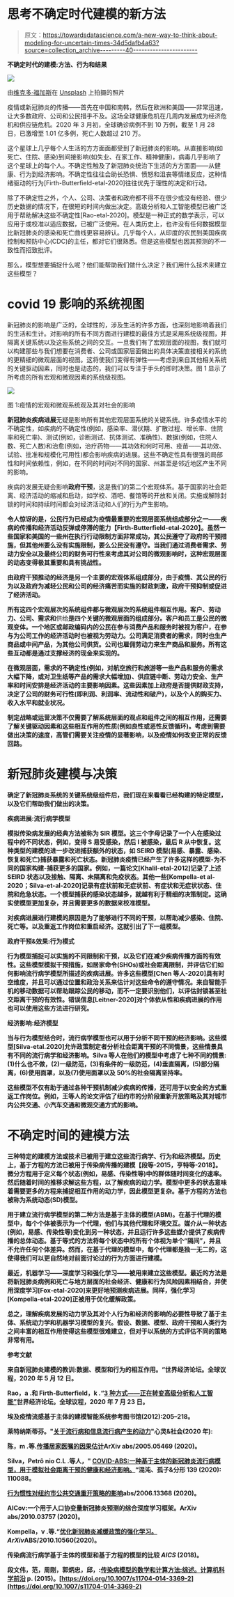 # 思考不确定时代建模的新方法

> 原文：<https://towardsdatascience.com/a-new-way-to-think-about-modeling-for-uncertain-times-34d5dafb4a63?source=collection_archive---------40----------------------->

**不确定时代的建模:方法、行为和结果**

![](img/cc2b8cc150233ab513b2620928d49f3a.png)

由[维克多·福加斯](https://unsplash.com/@sonance?utm_source=unsplash&utm_medium=referral&utm_content=creditCopyText)在 [Unsplash](https://unsplash.com/s/photos/covid19-virus?utm_source=unsplash&utm_medium=referral&utm_content=creditCopyText) 上拍摄的照片

疫情或新冠肺炎的传播——首先在中国和南韩，然后在欧洲和美国——非常迅速，让大多数政府、公司和公民措手不及。这场全球健康危机在几周内发展成为经济危机和供应链危机。2020 年 3 月初，全球确诊病例不到 10 万例，截至 1 月 28 日，已激增至 1.01 亿多例，死亡人数超过 210 万。

这个星球上几乎每个人生活的方方面面都受到了新冠肺炎的影响。从直接影响(如死亡、住院、感染)到间接影响(如失业、在家工作、精神健康)，病毒几乎影响了这个星球上的每个人。不确定性触及了新冠肺炎统治下生活的方方面面——从健康、行为到经济影响。不确定性往往会助长恐惧、愤怒和沮丧等情绪反应，这种情绪驱动的行为[Firth-Butterfield-etal-2020]往往优先于理性的决定和行动。

除了不确定性之外，个人、公司、决策者和政府都不得不在很少或没有经验、很少历史数据的情况下，在很短的时间内做出决定。高级分析和人工智能模型已被广泛用于帮助解决这些不确定性[Rao-etal-2020]。模型是一种正式的数学表示，可以应用于或校准以适应数据，已被广泛使用。在人类历史上，也许没有任何数据模型比新冠肺炎的感染和死亡曲线更容易辨认。几乎每个人，从印度的农民到美国疾病控制和预防中心(CDC)的主任，都对它们很熟悉。但是这些模型也因其预测的不一致性而招致批评。

那么，模型想要捕捉什么呢？他们能帮助我们做什么决定？我们用什么技术来建立这些模型？

# **covid 19 影响的系统视图**

新冠肺炎的影响是广泛的，全球性的，涉及生活的许多方面，也深刻地影响着我们的生活和生计。对影响的所有不同方面进行建模的最佳方式是采用系统级视图，并隔离关键系统以及这些系统之间的交互。一旦我们有了宏观层面的视图，我们就可以构建那些与我们想要在消费者、公司或国家层面做出的具体决策直接相关的系统的更精细的微观层面的视图。这将使我们变得有弹性——考虑到来自其他相关系统的关键驱动因素，同时也是动态的，我们可以专注于手头的即时决策。图 1 显示了所考虑的所有宏观和微观因素的系统级视图。

![](img/bc205ccd4245d24d4d10f87d0a4ac57a.png)

图 1:疫情的宏观和微观系统观及其对社会的影响

**新冠肺炎疾病进展**无疑是影响所有其他宏观层面系统的关键系统。许多疫情水平的不确定性，如疾病的不确定性(例如，感染率、潜伏期、扩散过程、增长率、住院率和死亡率)、测试(例如，诊断测试、抗体测试、准确性)、数据(例如，住院人数、死亡人数)和治愈(例如，治疗药物——其功效和何时可用、疫苗——其功效、试验、批准和规模化可用性)都会影响疾病的进展。这些不确定性具有很强的局部性和时间依赖性，例如，在不同的时间对不同的国家、州甚至是邻近地区产生不同的影响。

疾病的发展无疑会影响**政府干预**，这是我们的第二个宏观体系。基于国家的社会距离、经济活动的缩减和启动，如学校、酒吧、餐馆等的开放和关闭。实施或解除封锁的时间和持续时间都会对经济活动和人们的行为产生影响。

**令人惊讶的是，公民行为已经成为疫情最重要的宏观层面系统组成部分之一——疾病的传播和经济活动反弹或停滞的能力【Firth-Butterfield-etal-2020】。虽然一些国家和美国的一些州在执行行动限制方面非常成功，其公民遵守了政府的干预措施，但其他州要么没有实施限制，要么公民没有遵守。当我们通过消费者需求、劳动力安全以及最终公司的财务可行性来考虑其对公司的微观影响时，这种宏观层面的动态变得极其重要和具有挑战性。**

**由政府干预推动的经济是另一个主要的宏观体系组成部分，由于疫情、其公民的行为以及政府为减轻公民和公司的经济痛苦而实施的财政刺激，政府干预抑制或促进了经济活动。**

**所有这四个宏观层次的系统组件都与微观层次的系统组件相互作用。**客户**、**劳动力**、**公司**、**需求**和**供给**是四个关键的微观层面的组成部分。客户和员工是公民的微观变体。一个地区或邮政编码内的公民在参与消费产品和服务时被视为客户，在参与为公司工作的经济活动时也被视为劳动力。公司满足消费者的需求，同时也生产商品或中间产品，为其他公司供货。公司也雇佣劳动力来生产商品和服务。所有这些互动都是通过支撑经济的现金来实现的。**

**在微观层面，需求的不确定性(例如，对航空旅行和旅游等一些产品和服务的需求大幅下降，或对卫生纸等产品的需求大幅增加)、供应链中断、劳动力安全、生产率和时间安排是经济活动的主要影响因素。这些因素加上政府是否提供财政支持，决定了公司的财务可行性(即利润、利润率、流动性和破产)，以及个人的购买力、收入水平和就业状况。**

**制定战略或运营决策不仅需要了解系统层面的观点和组件之间的相互作用，还需要了解关键驱动因素和这些相互作用的性质(例如良性或恶性反馈循环)。考虑到需要做出决策的速度，高管们需要关注疫情的显著影响，以及疫情如何改变正常的反馈回路。**

# ****新冠肺炎建模与决策****

**确定了新冠肺炎系统的关键系统级组件后，我们现在来看看已经构建的特定模型，以及它们帮助我们做出的决策。**

****疾病进展:流行病学模型****

**模拟传染病发展的经典方法被称为 SIR 模型。这三个字母记录了一个人在感染过程中的不同状态，例如，变得 **S** 易受感染，然后 **I** 被感染，最后 **R** 从中恢复。这种类型的建模的进一步改进捕获额外的状态，如 SEIRD 模型(易感、暴露、感染、恢复和死亡)捕获暴露和死亡状态。新冠肺炎疫情已经产生了许多这样的模型-为不同的国家构建-捕获更多的国家。例如，一篇论文[Khalil-etal-2012]记录了上述 SEIRD 状态以及接触、隔离、未隔离和免疫状态。其他一些[Kompella-et al-2020；Silva-et-al-2020]记录有症状前和无症状前、有症状和无症状状态、住院和危急状态。一个模型捕获的感染状态越多，就越有利于精细的决策制定。这确实使模型更加复杂，并且需要更多的数据来校准模型。**

**对疾病进展进行建模的原因是为了能够进行不同的干预，以帮助减少感染、住院、死亡等。以及重返工作岗位和重启经济。这就引出了下一组模型。**

****政府干预&效果:行为模式****

**行为模型捕捉可以实施的不同限制和干预，以及它们在减少疾病传播方面的有效性。这些模型模拟干预措施，如居家命令(SHOs)或社会距离限制，并评估它们如何影响流行病学模型所描述的疾病进展。许多这些模型[Chen 等人-2020]具有时空维度，并且可以通过位置和政治关系来估计对这些命令的遵守情况。来自智能手机的移动数据可以帮助跟踪公民的移动，而不一定要识别他们，以评估封锁甚至社交距离干预的有效性。错误信息[Leitner-2020]对个体依从性和疾病进展的作用也可以使用这些方法进行研究。**

****经济影响:经济模型****

**当与行为模型结合时，流行病学模型也可以用于分析不同干预的经济影响。这些模型[Silva-etal.2020]允许政策制定者分析社会距离干预的不同情景，这些情景具有不同的流行病学和经济影响。Silva 等人在他们的模型中考虑了七种不同的情景:(1)什么也不做，(2)一级防范，(3)有条件的一级防范，(4)垂直隔离，(5)部分隔离，(6)使用面罩，以及(7)使用面罩以及 50%的社会隔离坚持率。**

**这些模型不仅有助于通过各种干预机制减少疾病的传播，还可用于以安全的方式重返工作岗位。例如，王等人的论文评估了纽约市的分阶段重新开放策略及其对城市内公共交通、小汽车交通和微观交通方式的影响。**

# ****不确定时间的建模方法****

**三种特定的建模方法或技术已被用于建立这些流行病学、行为和经济模型。历史上，**基于方程的方法**已被用于传染病传播的建模【段等-2015，亨特等-2018】。微分方程用于定义每个状态(例如，易感、传染性等)中的群体随时间变化的速率。然后随着时间的推移求解这些方程，以了解疾病的动力学。模型中更多的状态意味着需要更多的方程来捕捉相互作用的动力学，因此模型更复杂。基于方程的方法也被称为系统动态(SD)模型。**

**用于建立流行病学模型的第二种方法是基于主体的模型(ABM)。在基于代理的模型中，每个个体被表示为一个代理，他们与其他代理和环境交互。媒介从一种状态(例如，易感、传染性等)变化到另一种状态，并且运行许多这些媒介提供了疾病传播的总体动态。基于等式的方法将每个状态中的所有个体视为单个“隔间”，并且不允许任何个体差异。然而，在基于代理的模型中，每个代理都是独一无二的，这使得我们可以更自然地对前面讨论过的行为方面进行建模。**

**最近，机器学习——**深度学习和强化学习**——被用来建立这些模型。最近的方法是将新冠肺炎病例和死亡与地方层面的社会经济、健康和行为风险因素相结合，并使用深度学习[Fox-etal-2020]来更好地预测疾病进展。同样，强化学习[Kompella-etal-2020]正被用于优化缓解政策。**

**总之，理解疾病发展的动力学及其对个人行为和经济的影响的必要性导致了基于主体、系统动力学和机器学习模型的复兴。假设、数据、模型、政府干预和人类行为之间丰富的相互作用使得这些模型很难建立，但对于以系统的方式评估不同的策略非常有用。**

****参考文献****

**来自新冠肺炎建模的教训:数据、模型和行为的相互作用。“世界经济论坛。全球议程，2020 年 5 月 12 日。**

**Rao，a .和 Firth-Butterfield，k .“[3 种方式——正在转变高级分析和人工智能”](https://www.weforum.org/agenda/2020/07/3-ways-covid-19-is-transforming-advanced-analytics-and-ai/)世界经济论坛。全球议程，2020 年 7 月 23 日。**

**埃及疫情流感基于主体的建模智能系统参考图书馆(2012):205–218。**

**莱特纳斯蒂芬。"[关于流行病和信息流行病产生的动力](https://arxiv.org/pdf/2004.08917.pdf)"心灵&社会(2020 年):**

**陈，m .等.[传播居家医嘱的因果估计](https://arxiv.org/pdf/2005.05469.pdf)ArXiv abs/2005.05469 (2020)。**

**Silva，Petrô nio C.L .等人，" [COVID-ABS:一种基于主体的新冠肺炎流行病模型，用于模拟社会距离干预的健康和经济影响。](https://arxiv.org/pdf/2006.10532.pdf)“混沌、孤子&分形 139 (2020): 110088。**

**[行为惯性对纽约市公共交通重开策略的影响](https://arxiv.org/pdf/2006.13368.pdf)abs/2006.13368 (2020)。**

**AICov:一个用于人口协变量新冠肺炎预测的综合深度学习框架。ArXiv abs/2010.03757 (2020)。**

**Kompella，v .等.“[优化新冠肺炎减缓政策的强化学习。](https://arxiv.org/pdf/2010.10560.pdf)*ArXiv*ABS/2010.10560(2020)。**

**传染病流行病学基于主体的模型和基于方程的模型的比较 *AICS* (2018)。**

**段文伟，范，周刚，郭炳忠，邱，:[传染病模型的数学和计算方法:综述。计算机科学前沿](https://europepmc.org/backend/ptpmcrender.fcgi?accid=PMC7133607&blobtype=pdf) p. (2015)。[https://doi.org/10.1007/s11704-014-3369-2](https://doi.org/10.1007/s11704-014-3369-2)**